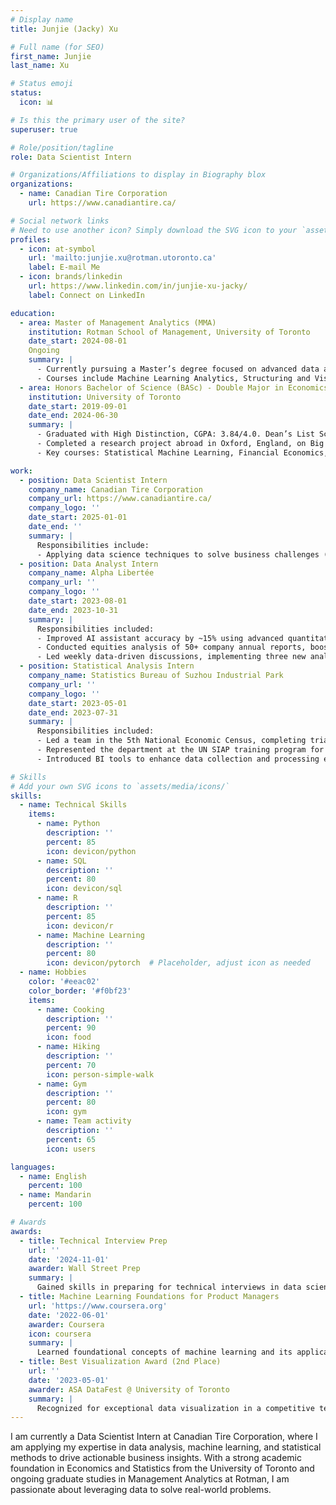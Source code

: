 ```yaml
---
# Display name
title: Junjie (Jacky) Xu

# Full name (for SEO)
first_name: Junjie
last_name: Xu

# Status emoji
status:
  icon: 📊

# Is this the primary user of the site?
superuser: true

# Role/position/tagline
role: Data Scientist Intern

# Organizations/Affiliations to display in Biography blox
organizations:
  - name: Canadian Tire Corporation
    url: https://www.canadiantire.ca/

# Social network links
# Need to use another icon? Simply download the SVG icon to your `assets/media/icons/` folder.
profiles:
  - icon: at-symbol
    url: 'mailto:junjie.xu@rotman.utoronto.ca'
    label: E-mail Me
  - icon: brands/linkedin
    url: https://www.linkedin.com/in/junjie-xu-jacky/
    label: Connect on LinkedIn

education:
  - area: Master of Management Analytics (MMA)
    institution: Rotman School of Management, University of Toronto
    date_start: 2024-08-01
    Ongoing
    summary: |
      - Currently pursuing a Master’s degree focused on advanced data analysis, machine learning, and management analytics.
      - Courses include Machine Learning Analytics, Structuring and Visualizing Data, and Tools for Probabilistic Models and Prescriptive Analytics.
  - area: Honors Bachelor of Science (BASc) - Double Major in Economics & Statistics
    institution: University of Toronto
    date_start: 2019-09-01
    date_end: 2024-06-30
    summary: |
      - Graduated with High Distinction, CGPA: 3.84/4.0. Dean’s List Scholar (2021-2023). New College scholarship (2021)
      - Completed a research project abroad in Oxford, England, on Big Data Tools & Applied Machine Learning for Economists.
      - Key courses: Statistical Machine Learning, Financial Economics, and Data Visualization.

work:
  - position: Data Scientist Intern
    company_name: Canadian Tire Corporation
    company_url: https://www.canadiantire.ca/
    company_logo: ''
    date_start: 2025-01-01
    date_end: ''
    summary: |
      Responsibilities include:
      - Applying data science techniques to solve business challenges (ongoing role, specific achievements TBD).
  - position: Data Analyst Intern
    company_name: Alpha Libertée
    company_url: ''
    company_logo: ''
    date_start: 2023-08-01
    date_end: 2023-10-31
    summary: |
      Responsibilities included:
      - Improved AI assistant accuracy by ~15% using advanced quantitative analysis.
      - Conducted equities analysis of 50+ company annual reports, boosting client investment returns by >10%.
      - Led weekly data-driven discussions, implementing three new analytical techniques.
  - position: Statistical Analysis Intern
    company_name: Statistics Bureau of Suzhou Industrial Park
    company_url: ''
    company_logo: ''
    date_start: 2023-05-01
    date_end: 2023-07-31
    summary: |
      Responsibilities included:
      - Led a team in the 5th National Economic Census, completing trial collection three days ahead of schedule.
      - Represented the department at the UN SIAP training program for data visualization and health statistics.
      - Introduced BI tools to enhance data collection and processing efficiency.

# Skills
# Add your own SVG icons to `assets/media/icons/`
skills:
  - name: Technical Skills
    items:
      - name: Python
        description: ''
        percent: 85
        icon: devicon/python
      - name: SQL
        description: ''
        percent: 80
        icon: devicon/sql
      - name: R
        description: ''
        percent: 85
        icon: devicon/r
      - name: Machine Learning
        description: ''
        percent: 80
        icon: devicon/pytorch  # Placeholder, adjust icon as needed
  - name: Hobbies
    color: '#eeac02'
    color_border: '#f0bf23'
    items:
      - name: Cooking
        description: ''
        percent: 90
        icon: food
      - name: Hiking
        description: ''
        percent: 70
        icon: person-simple-walk
      - name: Gym
        description: ''
        percent: 80
        icon: gym
      - name: Team activity
        description: ''
        percent: 65
        icon: users

languages:
  - name: English
    percent: 100
  - name: Mandarin
    percent: 100

# Awards
awards:
  - title: Technical Interview Prep
    url: ''
    date: '2024-11-01'
    awarder: Wall Street Prep
    summary: |
      Gained skills in preparing for technical interviews in data science and analytics.
  - title: Machine Learning Foundations for Product Managers
    url: 'https://www.coursera.org'
    date: '2022-06-01'
    awarder: Coursera
    icon: coursera
    summary: |
      Learned foundational concepts of machine learning and its applications in product management.
  - title: Best Visualization Award (2nd Place)
    url: ''
    date: '2023-05-01'
    awarder: ASA DataFest @ University of Toronto
    summary: |
      Recognized for exceptional data visualization in a competitive team setting.
---
```


I am currently a Data Scientist Intern at Canadian Tire Corporation, where I am applying my expertise in data analysis, machine learning, and statistical methods to drive actionable business insights. 
With a strong academic foundation in Economics and Statistics from the University of Toronto and ongoing graduate studies in Management Analytics at Rotman, I am passionate about leveraging data to solve real-world problems.
